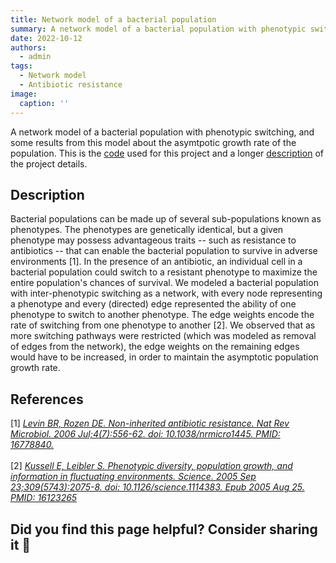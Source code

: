 ```yaml
---
title: Network model of a bacterial population
summary: A network model of a bacterial population with phenotypic switching, and some results from this model about the asymtpotic growth rate of the population.
date: 2022-10-12
authors:
  - admin
tags:
  - Network model
  - Antibiotic resistance
image:
  caption: ''
---
```

A network model of a bacterial population with phenotypic switching, and some results from this model about the asymtpotic growth rate of the population. This is the [code](https://github.com/moitrishm/phenotypicswitching) used for this project and a longer [description](https://drive.google.com/file/d/1hOlIifTOCp163Uy0Vj3KgZZPlBy3DqNt/view?usp=sharing) of the project details.

## Description

Bacterial populations can be made up of several sub-populations known as phenotypes. 
The phenotypes are genetically identical, but a given phenotype may possess advantageous traits -- such as resistance to antibiotics -- 
that can enable the bacterial population to survive in adverse environments [1]. 
In the presence of an antibiotic, an individual cell in a bacterial population could switch to a resistant phenotype
to maximize the entire population's chances of survival. We modeled a bacterial population with inter-phenotypic switching
as a network, with every node representing a phenotype and every (directed) edge represented the ability of 
one phenotype to switch to another phenotype. 
The edge weights encode the rate of switching from one phenotype to another [2].
We observed that as more switching pathways were restricted (which was modeled as removal of edges from the network), the edge weights on the remaining edges
would have to be increased, in order to maintain the asymptotic population growth rate.


## References

[1] <cite><a href="https://pubmed.ncbi.nlm.nih.gov/16778840/"> Levin BR, Rozen DE. Non-inherited antibiotic resistance. Nat Rev Microbiol. 2006 Jul;4(7):556-62. doi: 10.1038/nrmicro1445. PMID: 16778840. </a></cite> 
<br/>
<br/>
[2] <cite><a href="https://pubmed.ncbi.nlm.nih.gov/16123265/"> Kussell E, Leibler S. Phenotypic diversity, population growth, and information in fluctuating environments. Science. 2005 Sep 23;309(5743):2075-8. doi: 10.1126/science.1114383. Epub 2005 Aug 25. PMID: 16123265 </a></cite>
<br/>


## Did you find this page helpful? Consider sharing it 🙌
